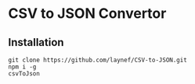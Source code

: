 # CSV to JSON Convertor

## Installation
```
git clone https://github.com/laynef/CSV-to-JSON.git
npm i -g
csvToJson
```

